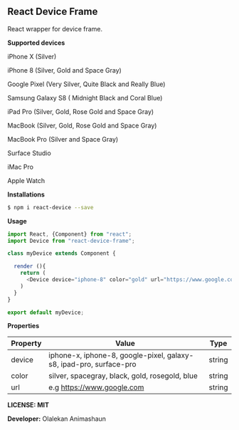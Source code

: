 ## React Device Frame
React wrapper for device frame.

**Supported devices**

iPhone X (Silver)

iPhone 8 (Silver, Gold and Space Gray)

Google Pixel (Very Silver, Quite Black and Really Blue)

Samsung Galaxy S8 ( Midnight Black and Coral Blue)

iPad Pro (Silver, Gold, Rose Gold and Space Gray)

MacBook (Silver, Gold, Rose Gold and Space Gray)

MacBook Pro (Silver and Space Gray)

Surface Studio

iMac Pro

Apple Watch


**Installations**
```bash
$ npm i react-device --save
```

**Usage**

```javascript
import React, {Component} from "react";
import Device from "react-device-frame";

class myDevice extends Component {

  render (){
    return (
      <Device device="iphone-8" color="gold" url="https://www.google.com" />
    )
  }
}

export default myDevice;
```

**Properties**

| Property  | Value   |  Type |  
|---|---|---|
|  device |  iphone-x, iphone-8, google-pixel, galaxy-s8, ipad-pro, surface-pro |  string |
| color  |silver, spacegray, black, gold, rosegold, blue   |  string |
|  url |e.g https://www.google.com   |  string | |

**LICENSE: MIT**

**Developer:** Olalekan Animashaun
